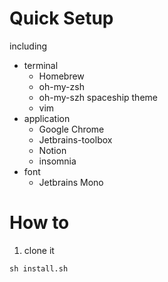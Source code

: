 # Quick Setup
including
* terminal
    * Homebrew
    * oh-my-zsh
    * oh-my-szh spaceship theme
    * vim
* application
    * Google Chrome
    * Jetbrains-toolbox
    * Notion
    * insomnia
* font
    * Jetbrains Mono

# How to 
1. clone it
```
sh install.sh 
```

